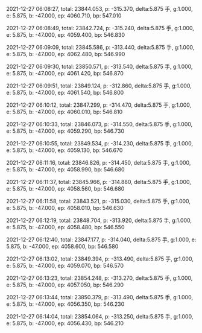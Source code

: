 2021-12-27 06:08:27, total: 23844.053, p: -315.370, delta:5.875 手, g:1.000, e: 5.875, b: -47.000, ep: 4060.710, bp: 547.010

2021-12-27 06:08:49, total: 23842.724, p: -315.240, delta:5.875 手, g:1.000, e: 5.875, b: -47.000, ep: 4059.400, bp: 546.830

2021-12-27 06:09:09, total: 23845.586, p: -313.440, delta:5.875 手, g:1.000, e: 5.875, b: -47.000, ep: 4062.480, bp: 546.990

2021-12-27 06:09:30, total: 23850.571, p: -313.540, delta:5.875 手, g:1.000, e: 5.875, b: -47.000, ep: 4061.420, bp: 546.870

2021-12-27 06:09:51, total: 23849.124, p: -312.860, delta:5.875 手, g:1.000, e: 5.875, b: -47.000, ep: 4061.540, bp: 546.800

2021-12-27 06:10:12, total: 23847.299, p: -314.470, delta:5.875 手, g:1.000, e: 5.875, b: -47.000, ep: 4060.010, bp: 546.810

2021-12-27 06:10:33, total: 23846.073, p: -314.550, delta:5.875 手, g:1.000, e: 5.875, b: -47.000, ep: 4059.290, bp: 546.730

2021-12-27 06:10:55, total: 23849.534, p: -314.230, delta:5.875 手, g:1.000, e: 5.875, b: -47.000, ep: 4059.130, bp: 546.670

2021-12-27 06:11:16, total: 23846.826, p: -314.450, delta:5.875 手, g:1.000, e: 5.875, b: -47.000, ep: 4058.990, bp: 546.680

2021-12-27 06:11:37, total: 23845.966, p: -314.880, delta:5.875 手, g:1.000, e: 5.875, b: -47.000, ep: 4058.560, bp: 546.680

2021-12-27 06:11:58, total: 23843.521, p: -315.030, delta:5.875 手, g:1.000, e: 5.875, b: -47.000, ep: 4058.010, bp: 546.630

2021-12-27 06:12:19, total: 23848.704, p: -313.920, delta:5.875 手, g:1.000, e: 5.875, b: -47.000, ep: 4058.480, bp: 546.550

2021-12-27 06:12:40, total: 23847.177, p: -314.040, delta:5.875 手, g:1.000, e: 5.875, b: -47.000, ep: 4058.600, bp: 546.580

2021-12-27 06:13:02, total: 23849.394, p: -313.490, delta:5.875 手, g:1.000, e: 5.875, b: -47.000, ep: 4059.070, bp: 546.570

2021-12-27 06:13:23, total: 23854.248, p: -313.270, delta:5.875 手, g:1.000, e: 5.875, b: -47.000, ep: 4057.050, bp: 546.290

2021-12-27 06:13:44, total: 23850.379, p: -313.490, delta:5.875 手, g:1.000, e: 5.875, b: -47.000, ep: 4056.350, bp: 546.230

2021-12-27 06:14:04, total: 23854.064, p: -313.250, delta:5.875 手, g:1.000, e: 5.875, b: -47.000, ep: 4056.430, bp: 546.210